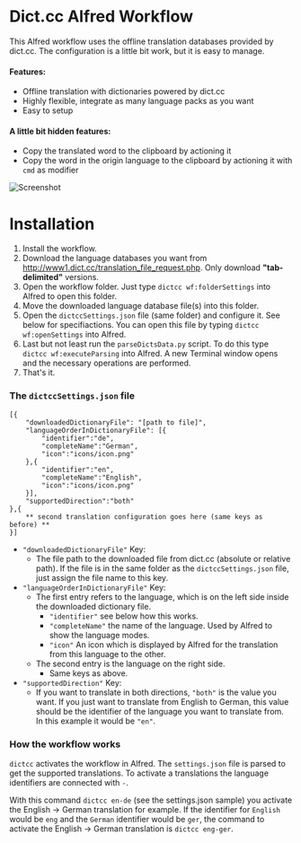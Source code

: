 Dict.cc Alfred Workflow
===================

This Alfred workflow uses the offline translation databases provided by dict.cc. The configuration is a little bit work, but it is easy to manage.

#### Features:

* Offline translation with dictionaries powered by dict.cc
* Highly flexible, integrate as many language packs as you want
* Easy to setup

#### A little bit hidden features:

* Copy the translated word to the clipboard by actioning it
* Copy the word in the origin language to the clipboard by actioning it with `cmd` as modifier


![Screenshot](http://i.imgur.com/7kwcDCu.png)


# Installation

1. Install the workflow.
2. Download the language databases you want from
	http://www1.dict.cc/translation_file_request.php. Only download **"tab-delimited"** versions.
3. Open the workflow folder. Just type `dictcc wf:folderSettings` into Alfred to open this folder.
4. Move the downloaded language database file(s) into this folder.
5. Open the `dictccSettings.json` file (same folder) and configure it. See below for specifiactions. You can open this file by typing
`dictcc wf:openSettings` into Alfred.
6. Last but not least run the `parseDictsData.py` script. To do this type `dictcc wf:executeParsing` into Alfred. A new Terminal window opens and the necessary operations are performed.
7. That's it.

### The `dictccSettings.json` file

	[{
		"downloadedDictionaryFile": "[path to file]",
		"languageOrderInDictionaryFile": [{
			"identifier":"de",
			"completeName":"German",
			"icon":"icons/icon.png"
		},{
			"identifier":"en",
			"completeName":"English",
			"icon":"icons/icon.png"
		}],
		"supportedDirection":"both"
	},{
		** second translation configuration goes here (same keys as before) **
	}]

	
* `"downloadedDictionaryFile"` Key:
	* The file path to the downloaded file from dict.cc (absolute or relative path). If the file is in the same folder as the `dictccSettings.json` file, just assign the file name to this key.
* `"languageOrderInDictionaryFile"` Key:
	* The first entry refers to the language, which is on the left side inside the downloaded dictionary file.
		* `"identifier"` see below how this works.
		* `"completeName"` the name of the language. Used by Alfred to show the language modes.
		* `"icon"` An icon which is displayed by Alfred for the translation from this language to the other.
	* The second entry is the language on the right side.
		* Same keys as above.
* `"supportedDirection"` Key:
	* If you want to translate in both directions, `"both"` is the value you want. If you just want to translate from English to German, this value should be the identifier of the language you want to translate from. In this example it would be `"en"`.

### How the workflow works
`dictcc` activates the workflow in Alfred. The `settings.json` file is parsed to get the supported translations. To activate a translations the language identifiers are connected with `-`. 

With this command `dictcc en-de` (see the settings.json sample) you activate the English -> German translation for example. If the identifier for `English` would be `eng` and the `German` identifier would be `ger`, the command to activate the English -> German translation is `dictcc eng-ger`.
